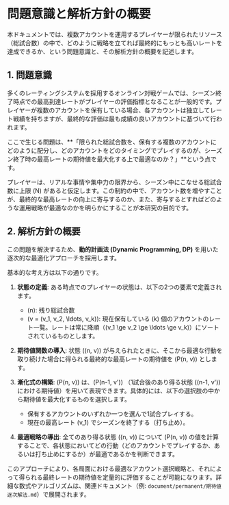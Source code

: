 # 問題意識と解析方針の概要

本ドキュメントでは、複数アカウントを運用するプレイヤーが限られたリソース（総試合数）の中で、どのように戦略を立てれば最終的にもっとも高いレートを達成できるか、という問題意識と、その解析方針の概要を記述します。

## 1. 問題意識

多くのレーティングシステムを採用するオンライン対戦ゲームでは、シーズン終了時点での最高到達レートがプレイヤーの評価指標となることが一般的です。プレイヤーが複数のアカウントを保有している場合、各アカウントは独立してレート戦績を持ちますが、最終的な評価は最も成績の良いアカウントに基づいて行われます。

ここで生じる問題は、**「限られた総試合数を、保有する複数のアカウントにどのように配分し、どのアカウントをどのタイミングでプレイするのが、シーズン終了時の最高レートの期待値を最大化する上で最適なのか？」**という点です。

プレイヤーは、リアルな事情や集中力の限界から、シーズン中にこなせる総試合数に上限 \(N\) があると仮定します。この制約の中で、アカウント数を増やすことが、最終的な最高レートの向上に寄与するのか、また、寄与するとすればどのような運用戦略が最適なのかを明らかにすることが本研究の目的です。

## 2. 解析方針の概要

この問題を解決するため、**動的計画法 (Dynamic Programming, DP)** を用いた逐次的な最適化アプローチを採用します。

基本的な考え方は以下の通りです。

1.  **状態の定義**:
    ある時点でのプレイヤーの状態は、以下の2つの要素で定義されます。
    *   \(n\): 残り総試合数
    *   \(v = (v_1, v_2, \ldots, v_k)\): 現在保有している \(k\) 個のアカウントのレート一覧。レートは常に降順（\(v_1 \ge v_2 \ge \ldots \ge v_k\)）にソートされているものとします。

2.  **期待値関数の導入**:
    状態 \((n, v)\) が与えられたときに、そこから最適な行動を取り続けた場合に得られる最終的な最高レートの期待値を \(P(n, v)\) とします。

3.  **漸化式の構築**:
    \(P(n, v)\) は、\(P(n-1, v')\) （1試合後のあり得る状態 \((n-1, v')\) における期待値）を用いて表現できます。具体的には、以下の選択肢の中から期待値を最大化するものを選択します。
    *   保有するアカウントのいずれか一つを選んで1試合プレイする。
    *   現在の最高レート \(v_1\) でシーズンを終了する（打ち止め）。

4.  **最適戦略の導出**:
    全てのあり得る状態 \((n, v)\) について \(P(n, v)\) の値を計算することで、各状態においてどの行動（どのアカウントでプレイするか、あるいは打ち止めにするか）が最適であるかを判断できます。

このアプローチにより、各局面における最適なアカウント選択戦略と、それによって得られる最終レートの期待値を定量的に評価することが可能になります。詳細な数式やアルゴリズムは、関連ドキュメント（例: `document/permanent/期待値逐次解法.md`）で展開されます。 